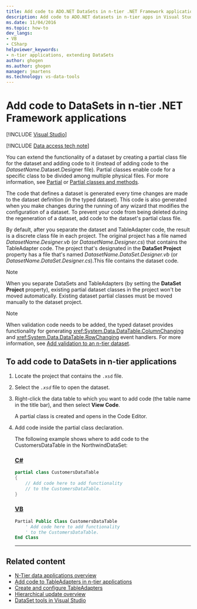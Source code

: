 ```yaml
---
title: Add code to ADO.NET DataSets in n-tier .NET Framework applications
description: Add code to ADO.NET datasets in n-tier apps in Visual Studio. Create a partial class file for a dataset and add code to it (instead of to DatasetName.Dataset.Designer).
ms.date: 11/04/2016
ms.topic: how-to
dev_langs:
- VB
- CSharp
helpviewer_keywords:
- n-tier applications, extending DataSets
author: ghogen
ms.author: ghogen
manager: jmartens
ms.technology: vs-data-tools
---
```

# Add code to DataSets in n-tier .NET Framework applications

 [!INCLUDE [Visual Studio](~/includes/applies-to-version/vs-windows-only.md)]

[!INCLUDE [Data access tech note](./includes/data-technology-note.md)]

You can extend the functionality of a dataset by creating a partial class file for the dataset and adding code to it (instead of adding code to the *DatasetName*.Dataset.Designer file). Partial classes enable code for a specific class to be divided among multiple physical files. For more information, see [Partial](/dotnet/visual-basic/language-reference/modifiers/partial) or [Partial classes and methods](/dotnet/csharp/programming-guide/classes-and-structs/partial-classes-and-methods).

The code that defines a dataset is generated every time changes are made to the dataset definition (in the typed dataset). This code is also generated when you make changes during the running of any wizard that modifies the configuration of a dataset. To prevent your code from being deleted during the regeneration of a dataset, add code to the dataset's partial class file.

By default, after you separate the dataset and TableAdapter code, the result is a discrete class file in each project. The original project has a file named *DatasetName.Designer.vb* (or *DatasetName.Designer.cs*) that contains the TableAdapter code. The project that's designated in the **DataSet Project** property has a file that's named *DatasetName.DataSet.Designer.vb* (or *DatasetName.DataSet.Designer.cs*).This file contains the dataset code.

> [!NOTE]
> When you separate DataSets and TableAdapters (by setting the **DataSet Project** property), existing partial dataset classes in the project won't be moved automatically. Existing dataset partial classes must be moved manually to the dataset project.

> [!NOTE]
> When validation code needs to be added, the typed dataset provides functionality for generating <xref:System.Data.DataTable.ColumnChanging> and <xref:System.Data.DataTable.RowChanging> event handlers. For more information, see [Add validation to an n-tier dataset](../data-tools/add-validation-to-an-n-tier-dataset.md).

## To add code to DataSets in n-tier applications

1. Locate the project that contains the `.xsd` file.

2. Select the *`.xsd`* file to open the dataset.

3. Right-click the data table to which you want to add code (the table name in the title bar), and then select **View Code**.

     A partial class is created and opens in the Code Editor.

4. Add code inside the partial class declaration.

     The following example shows where to add code to the CustomersDataTable in the NorthwindDataSet:

    ### [C#](#tab/csharp)
    ```csharp
    partial class CustomersDataTable
    {
        // Add code here to add functionality
        // to the CustomersDataTable.
    }
    ```

    ### [VB](#tab/vb)
    ```vb
    Partial Public Class CustomersDataTable
        ' Add code here to add functionality
        ' to the CustomersDataTable.
    End Class
    ```
    ---

## Related content

- [N-Tier data applications overview](../data-tools/n-tier-data-applications-overview.md)
- [Add code to TableAdapters in n-tier applications](../data-tools/add-code-to-tableadapters-in-n-tier-applications.md)
- [Create and configure TableAdapters](create-and-configure-tableadapters.md)
- [Hierarchical update overview](hierarchical-update.md)
- [DataSet tools in Visual Studio](../data-tools/dataset-tools-in-visual-studio.md)

